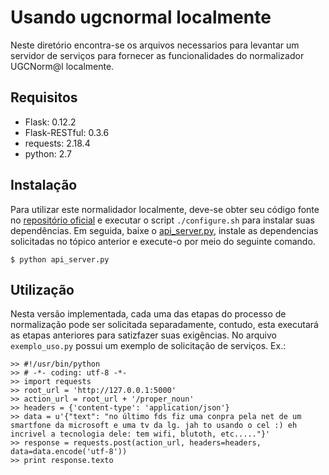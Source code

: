 # Usando ugcnormal localmente
Neste diretório encontra-se os arquivos necessarios para levantar um servidor de serviços para fornecer as funcionalidades do normalizador UGCNorm@l localmente.

## Requisitos
* Flask: 0.12.2
* Flask-RESTful: 0.3.6
* requests: 2.18.4
* python: 2.7


## Instalação
Para utilizar este normalidador localmente, deve-se obter seu código fonte no [repositório oficial](https://github.com/avanco/UGCNormal) e executar o script `./configure.sh` para instalar suas dependências.
Em seguida, baixe o [api_server.py](https://github.com/thiagootuler/ugcnormal_interface/blob/master/local_webservice/api_server.py), instale as dependencias solicitadas no tópico anterior e execute-o por meio do seguinte comando.
```
$ python api_server.py
```

## Utilização
Nesta versão implementada, cada uma das etapas do processo de normalização pode ser solicitada separadamente, contudo, esta executará as etapas anteriores para satizfazer suas exigências.
No arquivo `exemplo_uso.py` possui um exemplo de solicitação de serviços. Ex.:
```
>> #!/usr/bin/python
>> # -*- coding: utf-8 -*-
>> import requests
>> root_url = 'http://127.0.0.1:5000'
>> action_url = root_url + '/proper_noun'
>> headers = {'content-type': 'application/json'}
>> data = u'{"text": "no último fds fiz uma conpra pela net de um smartfone da microsoft e uma tv da lg. jah to usando o cel :) eh incrivel a tecnologia dele: tem wifi, blutoth, etc....."}'
>> response = requests.post(action_url, headers=headers, data=data.encode('utf-8'))
>> print response.texto
```
